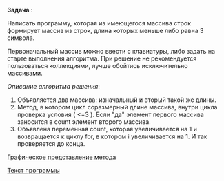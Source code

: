 

**Задача** :

Написать программу, которая из имеющегося массива строк формирует массив из строк, длина которых меньше либо равна 3 символа. 

Первоначальный массив можно ввести с клавиатуры, либо задать на старте выполнения алгоритма. При решение не рекомендуется пользоваться коллекциями, лучше обойтись исключительно массивами.

*Описание алгоритма решения*:

1. Объявляется два массива: изначальный и вторый такой же длины.
2.  Метод, в котором цикл соразмерный длине массива, внутри цикла проверка условия ( <=3 ). Если "да" элемент первого массива заносится в count элемент второго массива. 
3. Объявлена переменная count, которая увеличивается на 1 и возвращается к циклу for, в котором i увеличивается на 1. И так проверяется до конца.

[Графическое представление метода](scheme.jpg)

[Текст программы](Program.cs)